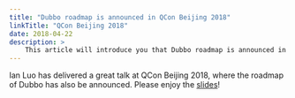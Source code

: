 ```yaml
---
title: "Dubbo roadmap is announced in QCon Beijing 2018"
linkTitle: "QCon Beijing 2018"
date: 2018-04-22
description: >
    This article will introduce you that Dubbo roadmap is announced in QCon Beijing 2018.
---
```


Ian Luo has delivered a great talk at QCon Beijing 2018, where the roadmap of Dubbo has also be announced. Please enjoy the [slides](https://github.com/dubbo/awesome-dubbo/raw/master/slides/qcon2018/dubbo-present-and-future.pdf)!
